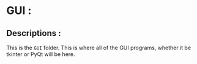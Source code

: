 # GUI : 

## Descriptions : 

This is the `GUI` folder. This is where all of the GUI programs, whether it be tkinter or PyQt will be here.
